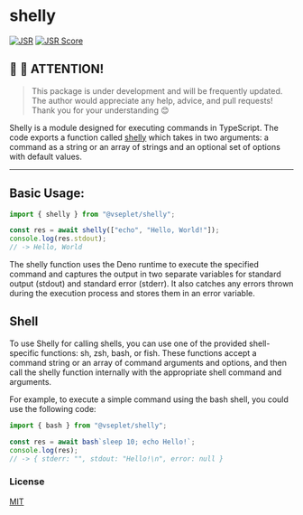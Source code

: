 # shelly

[![JSR](https://jsr.io/badges/@vseplet/shelly)](https://jsr.io/@vseplet/shelly)
[![JSR Score](https://jsr.io/badges/@vseplet/shelly/score)](https://jsr.io/@vseplet/shelly)

## 👋 👋 ATTENTION!

> This package is under development and will be frequently updated. The author
> would appreciate any help, advice, and pull requests! Thank you for your
> understanding 😊

Shelly is a module designed for executing commands in TypeScript. The code
exports a function called [shelly](./source/shelly.ts) which takes in two
arguments: a command as a string or an array of strings and an optional set of
options with default values.

---

## Basic Usage:

```ts
import { shelly } from "@vseplet/shelly";

const res = await shelly(["echo", "Hello, World!"]);
console.log(res.stdout);
// -> Hello, World
```

The shelly function uses the Deno runtime to execute the specified command and
captures the output in two separate variables for standard output (stdout) and
standard error (stderr). It also catches any errors thrown during the execution
process and stores them in an error variable.

## Shell

To use Shelly for calling shells, you can use one of the provided shell-specific
functions: sh, zsh, bash, or fish. These functions accept a command string or an
array of command arguments and options, and then call the shelly function
internally with the appropriate shell command and arguments.

For example, to execute a simple command using the bash shell, you could use the
following code:

```ts
import { bash } from "@vseplet/shelly";

const res = await bash`sleep 10; echo Hello!`;
console.log(res);
// -> { stderr: "", stdout: "Hello!\n", error: null }
```

### License

[MIT](./LICENSE)
